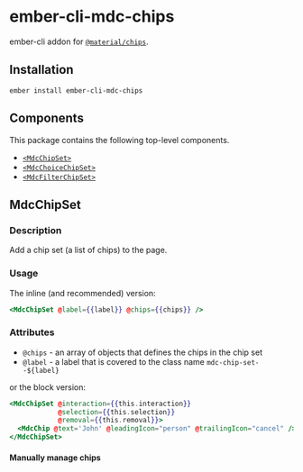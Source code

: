 ember-cli-mdc-chips
======================

ember-cli addon for [`@material/chips`](https://github.com/material-components/material-components-web/tree/master/packages/mdc-chips).

Installation
------------

    ember install ember-cli-mdc-chips
    
Components
-----------

This package contains the following top-level components.

* [`<MdcChipSet>`](#MdcChipSet)
* [`<MdcChoiceChipSet>`](#MdcChoiceChipSet)
* [`<MdcFilterChipSet>`](#MdcFilterChipSet)

MdcChipSet
-----------------

### Description

Add a chip set (a list of chips) to the page.

### Usage

The inline (and recommended) version:

```handlebars
<MdcChipSet @label={{label}} @chips={{chips}} />
```

### Attributes

* `@chips` - an array of objects that defines the chips in the chip set
* `@label` - a label that is covered to the class name `mdc-chip-set--${label}`

or the block version:

```handlebars
<MdcChipSet @interaction={{this.interaction}} 
            @selection={{this.selection}}
            @removal={{this.removal}}>
  <MdcChip @text='John' @leadingIcon="person" @trailingIcon="cancel" />
</MdcChipSet>
```

#### Manually manage chips

